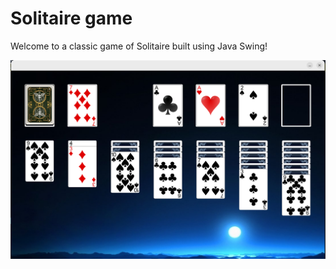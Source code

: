 # Solitaire game

Welcome to a classic game of Solitaire built using Java Swing! 

![](src/main/resources/screenshot.png)